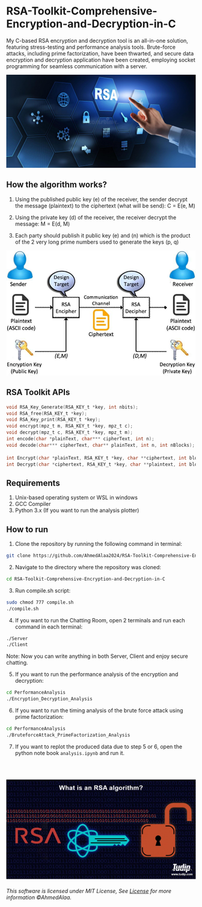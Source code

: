 # RSA-Toolkit-Comprehensive-Encryption-and-Decryption-in-C
My C-based RSA encryption and decryption tool is an all-in-one solution, featuring stress-testing and performance analysis tools. Brute-force attacks, including prime factorization, have been thwarted, and secure data encryption and decryption application have been created, employing socket programming for seamless communication with a server.

![RSA Cryptosystem](rivest-shamir-adleman-cryptosystem-cryptography-network-security-rsa-196819748.jpg "RSA Cryptosystem")

## How the algorithm works?
  1. Using the published public key (e) of the receiver, the sender decrypt the message (plaintext) to the ciphertext (what will be send): C = E(e, M)

  2. Using the private key (d) of the receiver, the receiver decrypt the message: M = E(d, M)

  3. Each party should publish it public key (e) and (n) which is the product of the 2 very long prime numbers used to generate the keys (p, q)

![RSA Algorithm](RSA-algorithm-structure.png "RSA Algorithm")

## RSA Toolkit APIs
  ```C
  void RSA_Key_Generate(RSA_KEY_t *key, int nbits);
  void RSA_free(RSA_KEY_t *key);
  void RSA_Key_print(RSA_KEY_t *key);
  void encrypt(mpz_t m, RSA_KEY_t *key, mpz_t c);
  void decrypt(mpz_t c, RSA_KEY_t *key, mpz_t m);
  int encode(char *plainText, char*** cipherText, int n);
  void decode(char*** cipherText, char** plainText, int n, int nBlocks);

  int Encrypt(char *plainText, RSA_KEY_t *key, char **ciphertext, int blockSize);
  int Decrypt(char *ciphertext, RSA_KEY_t *key, char **plaintext, int blockSize);
  ```

## Requirements
  1. Unix-based operating system or WSL in windows
  2. GCC Compiler
  3. Python 3.x (If you want to run the analysis plotter)

## How to run
  1. Clone the repository by running the following command in terminal:
  ```bash
  git clone https://github.com/AhmedAlaa2024/RSA-Toolkit-Comprehensive-Encryption-and-Decryption-in-C.git
  ```

  2. Navigate to the directory where the repository was cloned:
  ```bash
  cd RSA-Toolkit-Comprehensive-Encryption-and-Decryption-in-C
  ```

  3. Run compile.sh script:
  ```bash
  sudo chmod 777 compile.sh
  ./compile.sh
  ```

  4. If you want to run the Chatting Room, open 2 terminals and run each command in each terminal:
  ```bash
  ./Server
  ./Client
  ```
  Note: Now you can write anything in both Server, Client and enjoy secure chatting.

  5. If you want to run the performance analysis of the encryption and decryption:
  ```bash
  cd PerformanceAnalysis
  ./Encryption_Decryption_Analysis
  ```

  6. If you want to run the timing analysis of the brute force attack using prime factorization:
  ```bash
  cd PerformanceAnalysis
  ./BruteforceAttack_PrimeFactorization_Analysis
  ```

  7. If you want to replot the produced data due to step 5 or 6, open the python note book `analysis.ipynb` and run it.


<br>
<br>

![RSA Cryptosystem](RSA_Algorithm_changed_facebook.webp "RSA Cryptosystem")

###### This software is licensed under MIT License, See [License](./LICENSE) for more information ©AhmedAlaa.